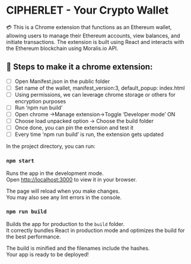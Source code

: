# CIPHERLET - Your Crypto Wallet
💳 This is a Chrome extension that functions as an Ethereum wallet, allowing users to manage their Ethereum accounts, view balances, and initiate transactions. The extension is built using React and interacts with the Ethereum blockchain using Moralis.io API.

## 🚀 Steps to make it a chrome extension:

- [ ] Open Manifest.json in the public folder
- [ ] Set name of the wallet, manifest_version:3, default_popup: index.html
- [ ] Using permissions, we can leverage chrome storage or others for encryption purposes
- [ ] Run ‘npm run build’
- [ ] Open chrome ->Manage extension->Toggle ‘Developer mode’ ON
- [ ] Choose load unpacked option -> Choose the build folder
- [ ] Once done, you can pin the extension and test it
- [ ] Every time ‘npm run build’ is run, the extension gets updated

In the project directory, you can run:

### `npm start`

Runs the app in the development mode.\
Open [http://localhost:3000](http://localhost:3000) to view it in your browser.

The page will reload when you make changes.\
You may also see any lint errors in the console.


### `npm run build`

Builds the app for production to the `build` folder.\
It correctly bundles React in production mode and optimizes the build for the best performance.

The build is minified and the filenames include the hashes.\
Your app is ready to be deployed!
